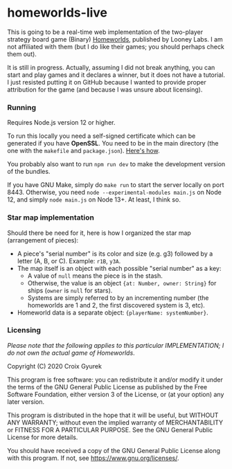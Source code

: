 # homeworlds-live

This is going to be a real-time web implementation of the two-player strategy board game (Binary) [Homeworlds](https://www.looneylabs.com/games/homeworlds), published by Looney Labs. I am not affiliated with them (but I do like their games; you should perhaps check them out).

It is still in progress. Actually, assuming I did not break anything, you can start and play games and it declares a winner, but it does not have a tutorial. I just resisted putting it on GitHub because I wanted to provide proper attribution for the game (and because I was unsure about licensing).

### Running

Requires Node.js version 12 or higher.

To run this locally you need a self-signed certificate which can be generated if you have **OpenSSL**. You need to be in the main directory (the one with the `makefile` and `package.json`). [Here's how](https://stackoverflow.com/a/10176685). 

You probably also want to run `npm run dev` to make the development version of the bundles.

If you have GNU Make, simply do `make run` to start the server locally on port 8443. Otherwise, you need `node --experimental-modules main.js` on Node 12, and simply `node main.js` on Node 13+. At least, I think so.

### Star map implementation
Should there be need for it, here is how I organized the star map (arrangement of pieces):
- A piece's "serial number" is its color and size (e.g. g3) followed by a letter (A, B, or C). Example: `r1B`, `y3A`.
- The map itself is an object with each possible "serial number" as a key:
	- A value of `null` means the piece is in the stash.
	- Otherwise, the value is an object `{at: Number, owner: String}` for ships (`owner` is `null` for stars).
	- Systems are simply referred to by an incrementing number (the homeworlds are 1 and 2, the first discovered system is 3, etc).
- Homeworld data is a separate object: `{playerName: systemNumber}`.

### Licensing

_Please note that the following applies to this particular IMPLEMENTATION; I do not own the actual game of Homeworlds_.

Copyright (C) 2020 Croix Gyurek

This program is free software: you can redistribute it and/or modify it under the terms of the GNU General Public License as published by the Free Software Foundation, either version 3 of the License, or (at your option) any later version.

This program is distributed in the hope that it will be useful, but WITHOUT ANY WARRANTY; without even the implied warranty of MERCHANTABILITY or FITNESS FOR A PARTICULAR PURPOSE. See the GNU General Public License for more details.

You should have received a copy of the GNU General Public License along with this program. If not, see <https://www.gnu.org/licenses/>. 
